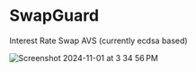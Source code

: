# SwapGuard
Interest Rate Swap AVS (currently ecdsa based)

![Screenshot 2024-11-01 at 3 34 56 PM](https://github.com/user-attachments/assets/0b4297eb-6ba6-4cdb-92d9-49f4ae153ceb)
